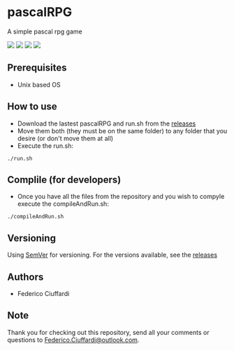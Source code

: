 # pascalRPG
A simple pascal rpg game

![](https://i.imgur.com/9aeOnwR.png)
![](https://i.imgur.com/ntcnMA9.png)
![](https://i.imgur.com/dZDZm5l.png)
![](https://i.imgur.com/SVwu1MB.png)

## Prerequisites
* Unix based OS

## How to use
* Download the lastest pascalRPG and run.sh from the [releases](https://github.com/Federico-Ciuffardi/pascalRPG/releases)
* Move them both (they must be on the same folder) to any folder that you desire (or don't move them at all)
* Execute the run.sh:
```
./run.sh
```


## Complile (for developers)
* Once you have all the files from the repository and you wish to compyle execute the compileAndRun.sh:
```
./compileAndRun.sh
```

## Versioning
Using [SemVer](http://semver.org/) for versioning. For the versions available, see the [releases](https://github.com/Federico-Ciuffardi/pascalRPG/releases) 

## Authors
* Federico Ciuffardi

## Note
Thank you for checking out this repository, send all your comments or questions to Federico.Ciuffardi@outlook.com.
